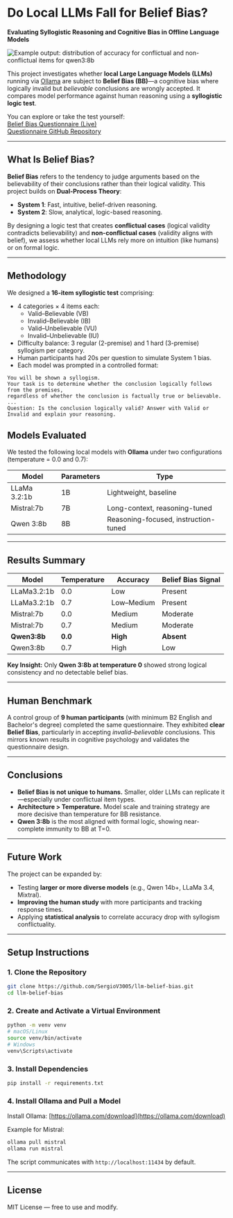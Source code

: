 # Do Local LLMs Fall for Belief Bias?  
**Evaluating Syllogistic Reasoning and Cognitive Bias in Offline Language Models**

![Example output: distribution of accuracy for conflictual and non-conflictual items for qwen3:8b](https://github.com/user-attachments/assets/0d3472a1-4a51-4941-b20c-805f718eb232)

This project investigates whether **local Large Language Models (LLMs)** running via [Ollama](https://ollama.com/) are subject to **Belief Bias (BB)**—a cognitive bias where logically invalid but *believable* conclusions are wrongly accepted. It compares model performance against human reasoning using a **syllogistic logic test**.

You can explore or take the test yourself:  
[Belief Bias Questionnaire (Live)](https://longocris.github.io/Belief-Bias-Questionnaire)  
[Questionnaire GitHub Repository](https://github.com/LongoCris/Belief-Bias-Questionnaire)

---

## What Is Belief Bias?

**Belief Bias** refers to the tendency to judge arguments based on the believability of their conclusions rather than their logical validity. This project builds on **Dual-Process Theory**:
- **System 1**: Fast, intuitive, belief-driven reasoning.
- **System 2**: Slow, analytical, logic-based reasoning.

By designing a logic test that creates **conflictual cases** (logical validity contradicts believability) and **non-conflictual cases** (validity aligns with belief), we assess whether local LLMs rely more on intuition (like humans) or on formal logic.

---

## Methodology

We designed a **16-item syllogistic test** comprising:
- 4 categories × 4 items each:
  - Valid–Believable (VB)
  - Invalid–Believable (IB)
  - Valid–Unbelievable (VU)
  - Invalid–Unbelievable (IU)
- Difficulty balance: 3 regular (2-premise) and 1 hard (3-premise) syllogism per category.
- Human participants had 20s per question to simulate System 1 bias.
- Each model was prompted in a controlled format:

```text
You will be shown a syllogism.
Your task is to determine whether the conclusion logically follows from the premises,
regardless of whether the conclusion is factually true or believable.
...
Question: Is the conclusion logically valid? Answer with Valid or Invalid and explain your reasoning.
```

## Models Evaluated

We tested the following local models with **Ollama** under two configurations (temperature = 0.0 and 0.7):

| Model         | Parameters | Type                          |
|---------------|------------|-------------------------------|
| LLaMa 3.2:1b  | 1B         | Lightweight, baseline         |
| Mistral:7b    | 7B         | Long-context, reasoning-tuned |
| Qwen 3:8b     | 8B         | Reasoning-focused, instruction-tuned |

---

## Results Summary

| Model         | Temperature | Accuracy     | Belief Bias Signal |
|---------------|-------------|--------------|---------------------|
| LLaMa3.2:1b   | 0.0         | Low          | Present             |
| LLaMa3.2:1b   | 0.7         | Low–Medium   | Present             |
| Mistral:7b    | 0.0         | Medium       | Moderate            |
| Mistral:7b    | 0.7         | Medium       | Moderate            |
| **Qwen3:8b**  | **0.0**     | **High**     | **Absent**          |
| Qwen3:8b      | 0.7         | High         | Low                 |

**Key Insight:** Only **Qwen 3:8b at temperature 0** showed strong logical consistency and no detectable belief bias.

---

## Human Benchmark

A control group of **9 human participants** (with minimum B2 English and Bachelor's degree) completed the same questionnaire. They exhibited **clear Belief Bias**, particularly in accepting *invalid–believable* conclusions. This mirrors known results in cognitive psychology and validates the questionnaire design.

---

## Conclusions

- **Belief Bias is not unique to humans.** Smaller, older LLMs can replicate it—especially under conflictual item types.
- **Architecture > Temperature.** Model scale and training strategy are more decisive than temperature for BB resistance.
- **Qwen 3:8b** is the most aligned with formal logic, showing near-complete immunity to BB at T=0.

---

## Future Work

The project can be expanded by:
- Testing **larger or more diverse models** (e.g., Qwen 14b+, LLaMa 3.4, Mixtral).
- **Improving the human study** with more participants and tracking response times.
- Applying **statistical analysis** to correlate accuracy drop with syllogism conflictuality.

---

## Setup Instructions

### 1. Clone the Repository
```bash
git clone https://github.com/SergioV3005/llm-belief-bias.git
cd llm-belief-bias
```

### 2. Create and Activate a Virtual Environment
```bash
python -m venv venv
# macOS/Linux
source venv/bin/activate
# Windows
venv\Scripts\activate
```

### 3. Install Dependencies
```bash
pip install -r requirements.txt
```

### 4. Install Ollama and Pull a Model
Install Ollama: [https://ollama.com/download](https://ollama.com/download)

Example for Mistral:
```bash
ollama pull mistral
ollama run mistral
```

The script communicates with `http://localhost:11434` by default.

---

## License

MIT License — free to use and modify.
